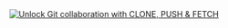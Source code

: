 <!-- Unlock Git collaboration with CLONE, PUSH & FETCH -->
<a href="https://youtu.be/ByBGTkrQ-QU?list=PLfU9XN7w4tFzlLqAGhGMzrwv_QE782vbL&t=7">
<picture>
	<source media="(prefers-color-scheme: dark)" srcset="https://ytcards.demolab.com/?id=ByBGTkrQ-QU&title=Unlock+Git+collaboration+with+CLONE,+PUSH+&+FETCH&background_color=%230d1117&title_color=%23ffffff&stats_color=%23dedede&max_title_lines=2&width=250&border_radius=5&duration=548">
	<img src="https://ytcards.demolab.com/?id=ByBGTkrQ-QU&title=Unlock+Git+collaboration+with+CLONE,+PUSH+&+FETCH&background_color=%23ffffff&title_color=%2324292f&stats_color=%2357606a&max_title_lines=2&width=250&border_radius=5&duration=548" alt="Unlock Git collaboration with CLONE, PUSH & FETCH" title="Unlock Git collaboration with CLONE, PUSH & FETCH">
</picture>
</a>
